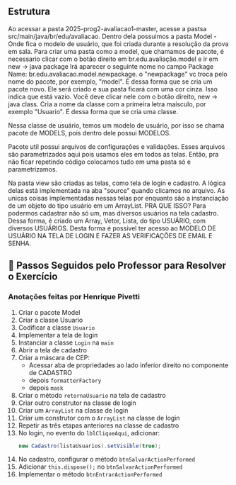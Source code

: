 ## Estrutura ##
Ao acessar a pasta 2025-prog2-avaliacao1-master, acesse a pastsa src/main/java/br/edu/avaliacao.
Dentro dela possuimos a pasta Model - Onde fica o modelo de usuário, que foi criada durante a resolução da prova em sala.
Para criar uma pasta como a model, que chamamos de pacote, é necessario clicar com o botão direito em br.edu.avaliação.model e ir em new -> java package
Irá aparecer o seguinte nome no campo Package Name: br.edu.avaliacao.model.newpackage. o "newpackage" vc troca pelo nome do pacote, por exemplo, "model". É dessa forma que se cria um pacote novo. Ele será criado e sua pasta ficará com uma cor cinza. Isso indica que está vazio. Você deve clicar nele com o botão direito, new -> java class. 
Cria a nome da classe com a primeira letra maísculo, por exemplo "Usuario". É dessa forma que se cria uma classe.

Nessa classe de usuário, temos um modelo de usuário, por isso se chama pacote de MODELS, pois dentro dele possui MODELOS.

Pacote util possui arquivos de configurações e validações. Esses arquivos são parametrizados aqui pois usamos eles em todos as telas. Então, pra não ficar repetindo código
colocamos tudo em uma pasta só e parametrizamos.

Na pasta view são criadas as telas, como tela de login e cadastro. A lógica delas está implementada na aba "source" quando clicamos no arquivo. As unicas coisas implementadas nessas telas por enquanto são a instanciação de um objeto do tipo usuário em um ArrayList. PRA QUE ISSO? Para podermos cadastrar não só um, mas diversos usuários na tela cadastro. Dessa forma, é criado um Array, Vetor, Lista, do tipo USUÁRIO, com diversos USUÁRIOS. Desta forma é possivel ter acesso ao MODELO DE USUÁRIO NA TELA DE LOGIN E FAZER AS VERIFICAÇÕES DE EMAIL E SENHA.



## 📘 Passos Seguidos pelo Professor para Resolver o Exercício
### Anotações feitas por Henrique Pivetti ###

1. Criar o pacote Model
2. Criar a classe Usuario
3. Codificar a classe `Usuario`
4. Implementar a tela de login
5. Instanciar a classe `Login` na `main`
6. Abrir a tela de cadastro
7. Criar a máscara de CEP:
   - Acessar aba de propriedades ao lado inferior direito no componente de CADASTRO
   - depois `formatterFactory`
   - depois `mask`
8. Criar o método `retornaUsuario` na tela de cadastro
9. Criar outro construtor na classe de login
10. Criar um `ArrayList` na classe de login
11. Criar um construtor com o `ArrayList` na classe de login
12. Repetir as três etapas anteriores na classe de cadastro
13. No login, no evento do `lblCliqueAqui`, adicionar:
    ```java
    new Cadastro(listaUsuarios).setVisible(true);
    ```
14. No cadastro, configurar o método `btnSalvarActionPerformed`
15. Adicionar `this.dispose();` no `btnSalvarActionPerformed`
16. Implementar o método `btnEntrarActionPerformed`
